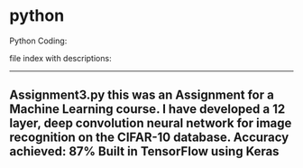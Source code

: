 # python
Python Coding:

file index with descriptions:


--------------------------------
Assignment3.py
this was an Assignment for a Machine Learning course. I have developed a 12 layer, deep convolution neural network for image recognition on the CIFAR-10 database. Accuracy achieved: 87%
Built in TensorFlow using Keras
--------------------------------
